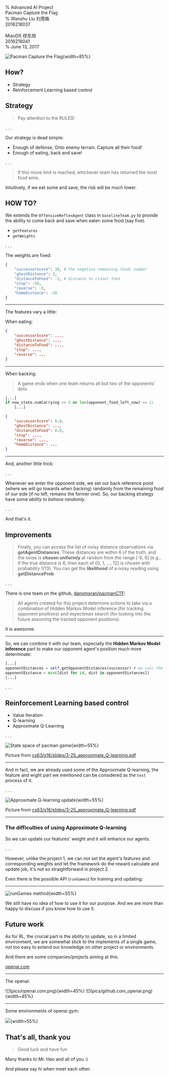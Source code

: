 % Advanced AI Project<br> Pacman Capture the Flag <br>
% Wanshu Liu 刘莞姝 <br> 2016218037 <br> <br> MiaoDX 缪东旭 <br> 2016218041 <br>
% June 13, 2017


![Pacman Capture the Flag](pics/pacman_1.png){width=85%}

## How?

* Strategy
* Reinforcement Learning based control

## Strategy

> Pay attention to the RULES!

. . .

Our strategy is dead simple:

* Enough of defense, Onto enemy terrain. Capture all their food!
* Enough of eating, back and save!

. . .

> If this move limit is reached, whichever team has returned the most food wins. 

Intuitively, if we eat some and save, the risk will be much lower.

## HOW TO?

We extends the `OffensiveReflexAgent` class in `baselineTeam.py` to provide the ability to come back and save when eaten some food (say five).

* `getFeatures`
* `getWeights`

. . .

The weights are fixed:

``` python
{
    "successorScore": 30, # the negative remaining foods number
    "ghostDistance": 3,
    "distanceToFood": -2, # distance to closet food
    "stop": -50,
    "reverse": -5,
    "homeDistance": -20
}
```

***

The features vary a little:

When eating:

``` json
{
    "successorScore": ...,
    "ghostDistance": ...,
    "distanceToFood": ...,
    "stop": ...,
    "reverse": ...
}
```

***

When backing:

> A game ends when one team returns all but two of the opponents' dots. 

``` python
[...]
if now_state.numCarrying >= 5 or len(opponent_food_left_now) <= 2:
    [...]
```

``` json
{
    "successorScore": 0.0,
    "ghostDistance": ...,
    "distanceToFood": 0.0,
    "stop": ...,
    "reverse": ...,
    "homeDistance": ...
}
```

***

And, another little trick:

. . .

Whenever we enter the opponent side, we set our back reference point (where we will go towards when backing) randomly from the remaining food of our side (if no left, remains the former one). So, our backing strategy have some *ability to behave randomly*.

. . .

And that's it.

## Improvements

> Finally, you can access the list of noisy distance observations via **getAgentDistances**. These distances are within 6 of the truth, and the
noise is **chosen uniformly** at random from the range [-6, 6] (e.g., if the true distance is 6, then each of {0, 1, ..., 12} is chosen with
probability 1/13). You can get the **likelihood** of a noisy reading using **getDistanceProb**.

. . .

There is one team on the github, [danxmoran/pacmanCTF](https://github.com/danxmoran/pacmanCTF):

> All agents created for this project determine actions to take via a combination of Hidden Markov Model inference (for tracking opponent positions) and expectimax search (for looking into the future assuming the tracked opponent positions). 

It is awesome.

***

So, we can combine it with our team, especially the **Hidden Markov Model inference** part to make our opponent agent's position much more determinate:

``` python
[...]
opponentDistances = self.getOpponentDistances(successor) # we calc the successor's dis to the opponent
opponentDistance = min([dist for id, dist in opponentDistances])
[...]
```

. . .

## Reinforcement Learning based control

* Value Iteration
* Q-learning
* Approximate Q-Learning

. . .

![State space of pacman game](pics/state_space.png){width=55%}

Picture from [cs63/s16/slides/3-25_approximate_Q-learning.pdf](https://www.cs.swarthmore.edu/~bryce/cs63/s16/slides/3-25_approximate_Q-learning.pdf)

***

And in fact, we are already used some of the Approximate Q-learning, the feature and wight part we mentioned can be considered as the `test` process of it.

. . .

![Approximate Q-learning update](pics/approximate_q.png){width=55%}

Picture from [cs63/s16/slides/3-25_approximate_Q-learning.pdf](https://www.cs.swarthmore.edu/~bryce/cs63/s16/slides/3-25_approximate_Q-learning.pdf)

***

### The difficulties of using Approximate Q-learning

So we can update our features' weight and it will enhance our agents.

. . .

However, unlike the project 1, we can not set the agent's features and corresponding weights and let the framework do the reward calculate and update job, it's not so straightforward in project 2.

Even there is the possible API (`runGames`) for training and updating:

***

![runGames method](pics/rungame.png){width=55%}

We still have no idea of how to use it for our purpose. And we are more than happy to discuss if you know how to use it.

## Future work

As for RL, the crucial part is the ability to update, so in a limited environment, we are somewhat stick to the implements of a single game, not too easy to extend our knowledge on other project or environments.

And there are some companies/projects aiming at this:

[openai.com](https://openai.com/)

***

The openai:

<div id="openai">
![](pics/openai.com.png){width=45%}
![](pics/github.com_openai.png){width=45%}
</div>

***

Some environments of openai gym:

![](pics/gym_env.png){width=55%}

## That's all, thank you

> Good luck and have fun

Many thanks to Mr. Hao and all of you :)

And please say hi when meet each other.